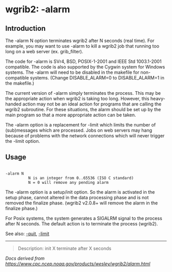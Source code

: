# wgrib2: -alarm

## Introduction

The -alarm N option terminates wgrib2 after N seconds (real time).
For example, you may want to use -alarm to kill a
wgrib2 job that running too long on a web server (ex. grib_filter).

The code for -alarm is SVr4, BSD, POSIX-1-2001 and IEEE Std 1003.1-2001
compatible. The code is also supported by the Cygwin system for Windows systems. The
-alarm will need to be disabled in the makefile for non-compatible systems.
(Change DISABLE_ALARM=0 to DISABLE_ALARM=1 in the makefile.)

The current version of -alarm simply terminates
the process. This may be the appropriate action when wgrib2 is taking too
long. However, this heavy-handed action may not be an ideal action for programs that
are calling the wgrib2 subroutine. For these situations, the alarm
should be set up by the main program so that a more appropriate action can
be taken.

The -alarm option is a
replacement for -limit which limits
the number of (sub)messages which are processed. Jobs on
web servers may hang because of problems with the network
connections which will never trigger the
-limit option.

## Usage

```

-alarm N
          N is an integer from 0..65536 (ISO C standard)
          N = 0 will remove any pending alarm

```

The -alarm option is a setup/init option. So
the alarm is activated in the setup phase, cannot altered in the data
processing phase and is not removed the finalize phase. (wgrib2 v2.0.8+
will remove the alarm in the finalize phase.)

For Posix systems, the system generates a SIGALRM signal
to the process after N seconds. The default action is to
terminate the process (wgrib2).

See also: [-quit](./quit.md),
[-limit](./limit.md)

---

> Description: init X terminate after X seconds

_Docs derived from <https://www.cpc.ncep.noaa.gov/products/wesley/wgrib2/alarm.html>_
